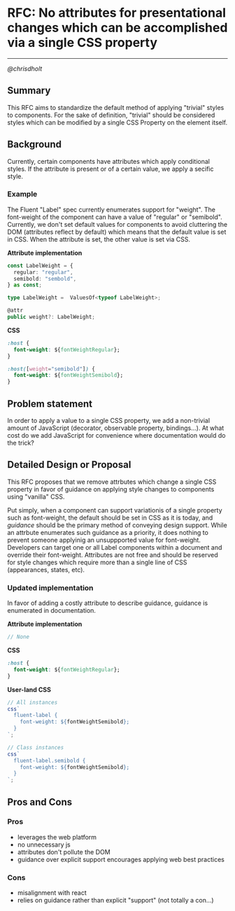# RFC: No attributes for presentational changes which can be accomplished via a single CSS property

---

_@chrisdholt_

## Summary

This RFC aims to standardize the default method of applying "trivial" styles to components. For the sake of definition, "trivial" should be considered styles which can be modified by a single CSS Property on the element itself.

## Background

Currently, certain components have attributes which apply conditional styles. If the attribute is present or of a certain value, we apply a secific style.

### Example

The Fluent "Label" spec currently enumerates support for "weight". The font-weight of the component can have a value of "regular" or "semibold". Currently, we don't set default values for components to avoid cluttering the DOM (attributes reflect by default) which means that the default value is set in CSS. When the attribute is set, the other value is set via CSS.

**Attribute implementation**

```ts
const LabelWeight = {
  regular: "regular",
  semibold: "sembold",
} as const;

type LabelWeight =  ValuesOf<typeof LabelWeight>;

@attr
public weight?: LabelWeight;
```

**CSS**

```css
:host {
  font-weight: ${fontWeightRegular};
}

:host([weight="semibold"]) {
  font-weight: ${fontWeightSemibold};
}
```

## Problem statement

In order to apply a value to a single CSS property, we add a non-trivial amount of JavaScript (decorator, observable property, bindings...). At what cost do we add JavaScript for convenience where documentation would do the trick?

## Detailed Design or Proposal

This RFC proposes that we remove attrbutes which change a single CSS property in favor of guidance on applying style changes to components using "vanilla" CSS.

Put simply, when a component can support variationis of a single property such as font-weight, the default should be set in CSS as it is today, and _guidance_ should be the primary method of conveying design support. While an attrbute enumerates such guidance as a priority, it does nothing to prevent someone applyinig an unsuppported value for font-weight. Developers can target one or all Label components within a document and override their font-weight. Attributes are not free and should be reserved for style changes which require more than a single line of CSS (appearances, states, etc).

### Updated implementation

In favor of adding a costly attribute to describe guidance, guidance is enumerated in documentation.

**Attribute implementation**

```ts
// None
```

**CSS**

```css
:host {
  font-weight: ${fontWeightRegular};
}
```

**User-land CSS**

```ts
// All instances
css`
  fluent-label {
    font-weight: ${fontWeightSemibold};
  }
`;

// Class instances
css`
  fluent-label.semibold {
    font-weight: ${fontWeightSemibold};
  }
`;
```

## Pros and Cons

### Pros

- leverages the web platform
- no unnecessary js
- attributes don't pollute the DOM
- guidance over explicit support encourages applying web best practices

### Cons

- misalignment with react
- relies on guidance rather than explicit "support" (not totally a con...)
